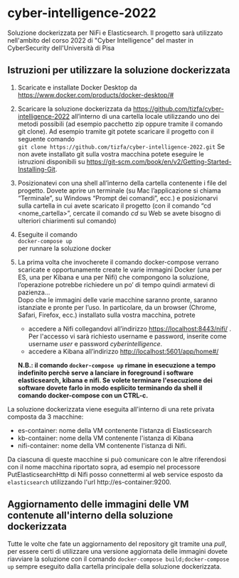 # cyber-intelligence-2022
Soluzione dockerizzata per NiFi e Elasticsearch. Il progetto sarà utilizzato nell'ambito del corso 2022 di "Cyber Intelligence" del master in CyberSecurity dell'Università di Pisa

## Istruzioni per utilizzare la soluzione dockerizzata

1. Scaricate e installate Docker Desktop da https://www.docker.com/products/docker-desktop/#
2. Scaricare la soluzione dockerizzata da  https://github.com/tizfa/cyber-intelligence-2022 all’interno di una cartella locale utilizzando uno dei metodi possibili (ad esempio pacchetto zip oppure tramite il comando git clone). Ad esempio tramite git potete scaricare il progetto con il seguente comando  
`git clone https://github.com/tizfa/cyber-intelligence-2022.git` Se non avete installato git sulla vostra macchina potete eseguire le istruzioni disponibili su https://git-scm.com/book/en/v2/Getting-Started-Installing-Git.
3. Posizionatevi con una shell all’interno della cartella contenente i file del progetto. Dovete aprire un terminale (su Mac l’applicazione si chiama “Terminale”, su Windows “Prompt dei comandi”, ecc.) e posizionarvi sulla cartella in cui avete scaricato il progetto (con il comando “cd <nome_cartella>”, cercate il comando *cd* su Web se avete bisogno di ulteriori chiarimenti sul comando)
4. Eseguite il comando  
`docker-compose up`  
per runnare la soluzione docker
5. La prima volta che invocherete il comando docker-compose verrano scaricate e opportunamente create le varie immagini Docker (una per ES, una per Kibana e una per Nifi) che compongono la soluzione, l’operazione potrebbe richiedere un po’ di tempo quindi armatevi di pazienza…  
Dopo che le immagini delle varie macchine saranno pronte, saranno istanziate e pronte per l’uso. In particolare, da un browser (Chrome, Safari, Firefox, ecc.) installato sulla vostra macchina, potrete 
      - accedere a Nifi collegandovi all’indirizzo [https://localhost:8443/nifi/](https://localhost:8443/nifi/) . Per l'accesso vi sarà richiesto username e password, inserite come username *user* e password *cyberintelligence*.
      - accedere a Kibana all’indirizzo [http://localhost:5601/app/home#/](http://localhost:5601/app/home#/)
      
      **N.B.: il comando `docker-compose up` rimane in esecuzione a tempo indefinito perchè serve a lanciare in foreground i software elasticsearch, kibana e nifi. Se volete terminare l'esecuzione dei software dovete farlo in modo esplicito terminando da shell il comando docker-compose con un CTRL-c.**


La soluzione dockerizzata viene eseguita all'interno di una rete privata composta da 3 macchine:
- es-container: nome della VM contenente l'istanza di Elasticsearch
- kb-container: nome della VM contenente l'istanza di Kibana
- nifi-container: nome della VM contenente l'istanza di Nifi.

Da ciascuna di queste macchine si può comunicare con le altre riferendosi con il nome macchina riportato sopra, ad esempio nel processore PutElasticsearchHttp di Nifi posso connettermi al web service esposto da `elasticsearch` utilizzando l'url http://es-container:9200.

## Aggiornamento delle immagini delle VM contenute all'interno della soluzione dockerizzata
Tutte le volte che fate un aggiornamento del repository git tramite una *pull*, per essere certi di utilizzare una versione aggiornata delle immagini dovete riavviare la soluzione con il comando `docker-compose build;docker-compose up` sempre eseguito dalla cartella principale della soluzione dockerizzata.
